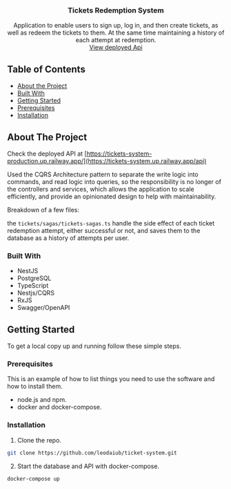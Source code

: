 <p align="center">
  <a href="https://github.com/leodaiub/ticket-system">
  </a>

  <h3 align="center">Tickets Redemption System</h3>

  <p align="center">
   Application to enable users to sign up, log in, and then create tickets, as well as redeem the tickets to them. At the same
   time maintaining a history of each attempt at redemption.
    <br />
    <a href="https://tickets-system.up.railway.app/api">View deployed Api</a>
  </p>
</p>



<!-- TABLE OF CONTENTS -->
## Table of Contents

  * [About the Project](#about-the-project)
  * [Built With](#built-with)
  * [Getting Started](#getting-started)
  * [Prerequisites](#prerequisites)
  * [Installation](#installation)


<!-- ABOUT THE PROJECT -->
## About The Project
Check the deployed API at [https://tickets-system-production.up.railway.app/](https://tickets-system.up.railway.app/api)

Used the CQRS Architecture pattern to separate the write logic into commands, and read logic into queries, so the responsibility is no longer of the controllers and services, which allows the application to scale efficiently, and provide an opinionated design to help with maintainability.

Breakdown of a few files:

the `tickets/sagas/tickets-sagas.ts` handle the side effect of each ticket redemption attempt, either successful or not, and saves them to the database as a history of attempts per user.

### Built With

* NestJS
* PostgreSQL
* TypeScript
* Nestjs/CQRS
* RxJS
* Swagger/OpenAPI

## Getting Started

To get a local copy up and running follow these simple steps.

### Prerequisites

This is an example of how to list things you need to use the software and how to install them.

* node.js and npm.
* docker and docker-compose.

### Installation

1. Clone the repo.
```sh
git clone https://github.com/leodaiub/ticket-system.git
```

2. Start the database and API with docker-compose.
```sh
docker-compose up
```
